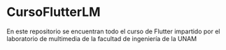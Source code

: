 # CursoFlutterLM

En este repositorio se encuentran todo el curso de Flutter impartido por el laboratorio de multimedia de la facultad de ingeniería de la UNAM
